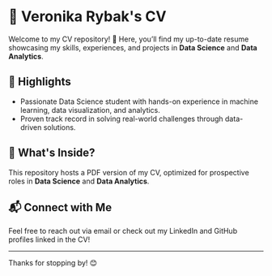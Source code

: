 
# 📄 Veronika Rybak's CV

Welcome to my CV repository! 🚀 Here, you’ll find my up-to-date resume showcasing my skills, experiences, and projects in **Data Science** and **Data Analytics**.

## 🌟 Highlights
- Passionate Data Science student with hands-on experience in machine learning, data visualization, and analytics.
- Proven track record in solving real-world challenges through data-driven solutions.

## 📂 What's Inside?
This repository hosts a PDF version of my CV, optimized for prospective roles in **Data Science** and **Data Analytics**.

## 📬 Connect with Me
Feel free to reach out via email or check out my LinkedIn and GitHub profiles linked in the CV!

---
Thanks for stopping by! 😊
